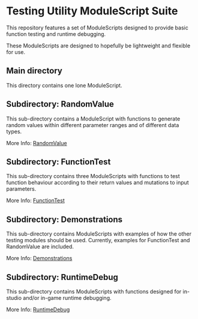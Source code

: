 # Testing Utility ModuleScript Suite

This repository features a set of ModuleScripts designed to provide basic function testing
and runtime debugging.

These ModuleScripts are designed to hopefully be lightweight and flexible for use.

## Main directory
This directory contains one lone ModuleScript.

## Subdirectory: RandomValue
This sub-directory contains a ModuleScript with functions to generate random values
within different parameter ranges and of different data types.

More Info: [RandomValue](./RandomValue)

## Subdirectory: FunctionTest
This sub-directory contains three ModuleScripts with functions to test function behaviour
according to their return values and mutations to input parameters.

More Info: [FunctionTest](./FunctionTest)

## Subdirectory: Demonstrations
This sub-directory contains ModuleScripts with examples of how the other testing modules
should be used. Currently, examples for FunctionTest and RandomValue are included.

More Info: [Demonstrations](./Demonstrations)

## Subdirectory: RuntimeDebug
This sub-directory contains ModuleScripts with functions designed for in-studio and/or
in-game runtime debugging.

More Info: [RuntimeDebug](./RuntimeDebug/)
